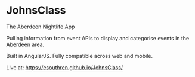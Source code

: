 # JohnsClass
The Aberdeen Nightlife App

Pulling information from event APIs to display and categorise events in the Aberdeen area. 

Built in AngularJS. Fully compatible across web and mobile. 


Live at: https://esouthren.github.io/JohnsClass/
